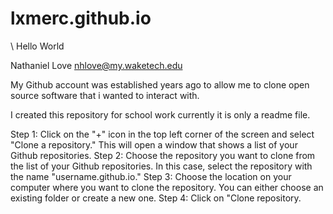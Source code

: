 # lxmerc.github.io



\\ Hello World



Nathaniel Love 
nhlove@my.waketech.edu

My Github account was established years ago to allow me to clone open source software that i wanted to interact with.

I created this repository for school work currently it is only a readme file.

Step 1: Click on the "+" icon in the top left corner of the screen and select "Clone a repository." This will open a window that shows a list of your Github repositories.
Step 2: Choose the repository you want to clone from the list of your Github repositories. In this case, select the repository with the name "username.github.io."
Step 3: Choose the location on your computer where you want to clone the repository. You can either choose an existing folder or create a new one.
Step 4: Click on "Clone repository.
